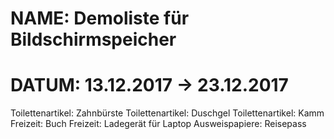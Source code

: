 # NAME: Demoliste für Bildschirmspeicher

# DATUM: 13.12.2017 → 23.12.2017

Toilettenartikel: Zahnbürste Toilettenartikel: Duschgel Toilettenartikel: Kamm Freizeit: Buch Freizeit: Ladegerät für Laptop Ausweispapiere: Reisepass